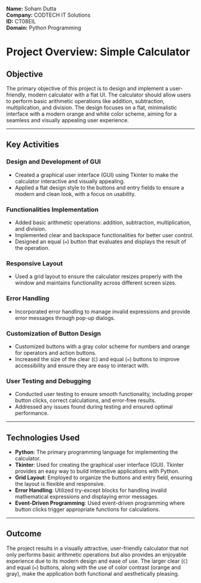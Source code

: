 **Name:** Soham Dutta  
**Company:** CODTECH IT Solutions  
**ID:** CT08EIL  
**Domain:** Python Programming  

# Project Overview: Simple Calculator

## Objective
The primary objective of this project is to design and implement a user-friendly, modern calculator with a flat UI. The calculator should allow users to perform basic arithmetic operations like addition, subtraction, multiplication, and division. The design focuses on a flat, minimalistic interface with a modern orange and white color scheme, aiming for a seamless and visually appealing user experience.

---

## Key Activities

### **Design and Development of GUI**
- Created a graphical user interface (GUI) using Tkinter to make the calculator interactive and visually appealing.
- Applied a flat design style to the buttons and entry fields to ensure a modern and clean look, with a focus on usability.

### **Functionalities Implementation**
- Added basic arithmetic operations: addition, subtraction, multiplication, and division.
- Implemented clear and backspace functionalities for better user control.
- Designed an equal (`=`) button that evaluates and displays the result of the operation.

### **Responsive Layout**
- Used a grid layout to ensure the calculator resizes properly with the window and maintains functionality across different screen sizes.

### **Error Handling**
- Incorporated error handling to manage invalid expressions and provide error messages through pop-up dialogs.

### **Customization of Button Design**
- Customized buttons with a gray color scheme for numbers and orange for operators and action buttons.
- Increased the size of the clear (`C`) and equal (`=`) buttons to improve accessibility and ensure they are easy to interact with.

### **User Testing and Debugging**
- Conducted user testing to ensure smooth functionality, including proper button clicks, correct calculations, and error-free results.
- Addressed any issues found during testing and ensured optimal performance.

---

## Technologies Used
- **Python**: The primary programming language for implementing the calculator.
- **Tkinter**: Used for creating the graphical user interface (GUI). Tkinter provides an easy way to build interactive applications with Python.
- **Grid Layout**: Employed to organize the buttons and entry field, ensuring the layout is flexible and responsive.
- **Error Handling**: Utilized try-except blocks for handling invalid mathematical expressions and displaying error messages.
- **Event-Driven Programming**: Used event-driven programming where button clicks trigger appropriate functions for calculations.

---

## Outcome
The project results in a visually attractive, user-friendly calculator that not only performs basic arithmetic operations but also provides an enjoyable experience due to its modern design and ease of use. The larger clear (`C`) and equal (`=`) buttons, along with the use of color contrast (orange and gray), make the application both functional and aesthetically pleasing.
